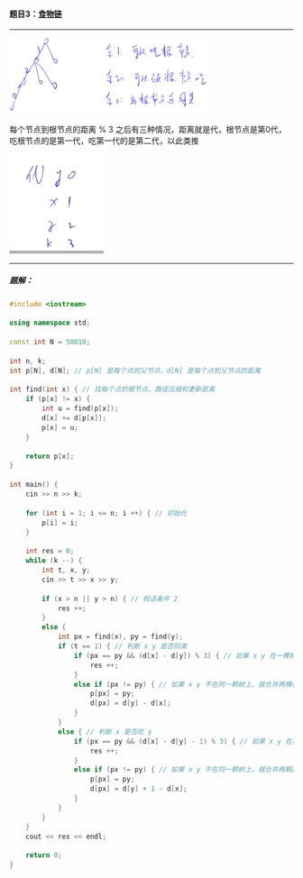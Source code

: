 #### 题目3：<a href="https://www.acwing.com/problem/content/242/">食物链</a>

--------------

<img src="https://raw.githubusercontent.com/DaoZuQieXing/Learn/main/img/算法基础课/算法基础课第二讲：数据结构/食物链.png" alt="system call" style="max-width: 70%">

每个节点到根节点的距离 % 3 之后有三种情况，距离就是代，根节点是第0代，吃根节点的是第一代，吃第一代的是第二代，以此类推

<img src="https://raw.githubusercontent.com/DaoZuQieXing/Learn/main/img/算法基础课/算法基础课第二讲：数据结构/并查集距离.png" alt="system call" style="max-width: 70%">

 

----------------

##### 题解：

```c++
#include <iostream>

using namespace std;

const int N = 50010;

int n, k;
int p[N], d[N]; // p[N] 是每个点的父节点，d[N] 是每个点到父节点的距离

int find(int x) { // 找每个点的根节点，路径压缩和更新距离
    if (p[x] != x) {
        int u = find(p[x]);
        d[x] += d[p[x]];
        p[x] = u;
    }
    
    return p[x];
}

int main() {
    cin >> n >> k;
    
    for (int i = 1; i <= n; i ++) { // 初始化
        p[i] = i;
    }
    
    int res = 0;
    while (k --) {
        int t, x, y;
        cin >> t >> x >> y;
        
        if (x > n || y > n) { // 假话条件 2
            res ++;
        }
        else {
            int px = find(x), py = find(y);
            if (t == 1) { // 判断 x y 是否同类
                if (px == py && (d[x] - d[y]) % 3) { // 如果 x y 在一棵树上，且 d[x] d[y] 模 3 的值不相同
                    res ++;
                }
                else if (px != py) { // 如果 x y 不在同一颗树上，就合并两棵树，并更新距离
                    p[px] = py;
                    d[px] = d[y] - d[x];
                }
            }
            else { // 判断 x 是否吃 y
                if (px == py && (d[x] - d[y] - 1) % 3) { // 如果 x y 在同一颗树上，且 d[x] d[y] 模 3 的距离不是 1
                    res ++;
                }
                else if (px != py) { // 如果 x y 不在同一颗树上，就合并两颗树，并更新距离
                    p[px] = py;
                    d[px] = d[y] + 1 - d[x];
                }
            }
        }
    }
    cout << res << endl;
    
    return 0;
}
```

